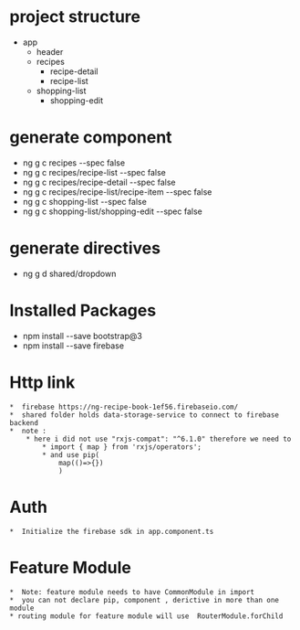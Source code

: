 # project structure
* app
    * header
    * recipes
        * recipe-detail
        * recipe-list
    * shopping-list
        * shopping-edit
# generate component

* ng g c recipes --spec false
* ng g c recipes/recipe-list  --spec false
* ng g c recipes/recipe-detail  --spec false
* ng g c recipes/recipe-list/recipe-item  --spec false
* ng g c shopping-list  --spec false
* ng g c shopping-list/shopping-edit  --spec false

# generate directives

* ng g d shared/dropdown

# Installed Packages

* npm install --save bootstrap@3
* npm install --save firebase

#  Http link
    *  firebase https://ng-recipe-book-1ef56.firebaseio.com/
    *  shared folder holds data-storage-service to connect to firebase backend
    *  note :
        * here i did not use "rxjs-compat": "^6.1.0" therefore we need to 
            * import { map } from 'rxjs/operators'; 
            * and use pip( 
                map(()=>{})
                )
#   Auth
    *  Initialize the firebase sdk in app.component.ts
# Feature Module
    *  Note: feature module needs to have CommonModule in import
    *  you can not declare pip, component , derictive in more than one module
    * routing module for feature module will use  RouterModule.forChild


